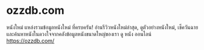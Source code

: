 # ozzdb.com
หนังใหม่ แหล่งรวมข้อมูลหนังใหม่ ที่ครบครัน! อ่านรีวิวหนังใหม่ล่าสุด, ดูตัวอย่างหนังใหม่, เช็ควันฉาย และค้นหาหนังในดวงใจจากคลังข้อมูลหนังขนาดใหญ่ของเรา ดู หนัง ออนไลน์
https://ozzdb.com/
